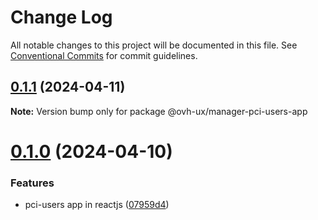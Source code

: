 # Change Log

All notable changes to this project will be documented in this file.
See [Conventional Commits](https://conventionalcommits.org) for commit guidelines.

## [0.1.1](https://github.com/ovh/manager/compare/@ovh-ux/manager-pci-users-app@0.1.0...@ovh-ux/manager-pci-users-app@0.1.1) (2024-04-11)

**Note:** Version bump only for package @ovh-ux/manager-pci-users-app





# [0.1.0](https://github.com/ovh/manager/compare/@ovh-ux/manager-pci-users-app@0.0.0...@ovh-ux/manager-pci-users-app@0.1.0) (2024-04-10)


### Features

* pci-users app in reactjs ([07959d4](https://github.com/ovh/manager/commit/07959d410b2d61700cba62ce54c55be2d9dd2236))
